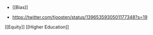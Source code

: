   - [[Bias]]

  - https://twitter.com/tjoosten/status/1396535930501177348?s=19

[[Equity]] [[Higher Education]]